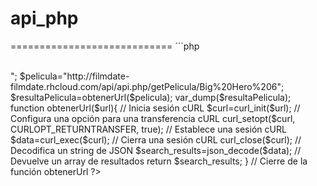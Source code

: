 # api_php
============================
´´´php

<?php
$peliculas="http://filmdate-filmdate.rhcloud.com/api/api.php/getPeliculas";
$resultaPelis=obtenerUrl($peliculas);
var_dump($resultaPelis);
echo "<br><br>";
$pelicula="http://filmdate-filmdate.rhcloud.com/api/api.php/getPelicula/Big%20Hero%206";
$resultaPelicula=obtenerUrl($pelicula);
var_dump($resultaPelicula);
function obtenerUrl($url){
	// Inicia sesión cURL
	$curl=curl_init($url);
	// Configura una opción para una transferencia cURL	
	curl_setopt($curl, CURLOPT_RETURNTRANSFER, true);
	// Establece una sesión cURL
	$data=curl_exec($curl);
	// Cierra una sesión cURL
	curl_close($curl);
	// Decodifica un string de JSON
	$search_results=json_decode($data);
	// Devuelve un array de resultados
	return $search_results;
} // Cierre de la función obtenerUrl
?>
```
